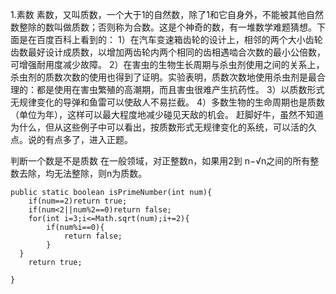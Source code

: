 1.素数
素数，又叫质数，一个大于1的自然数，除了1和它自身外，不能被其他自然数整除的数叫做质数；否则称为合数。这是个神奇的数，有一堆数学难题猜想。下面是在百度百科上看到的： 
1）在汽车变速箱齿轮的设计上，相邻的两个大小齿轮齿数最好设计成质数，以增加两齿轮内两个相同的齿相遇啮合次数的最小公倍数，可增强耐用度减少故障。 
2）在害虫的生物生长周期与杀虫剂使用之间的关系上，杀虫剂的质数次数的使用也得到了证明。实验表明，质数次数地使用杀虫剂是最合理的：都是使用在害虫繁殖的高潮期，而且害虫很难产生抗药性。 
3）以质数形式无规律变化的导弹和鱼雷可以使敌人不易拦截。 
4）多数生物的生命周期也是质数（单位为年），这样可以最大程度地减少碰见天敌的机会。 
赶脚好牛，虽然不知道为什么，但从这些例子中可以看出，按质数形式无规律变化的系统，可以活的久点。说的有点多了，进入正题。

判断一个数是不是质数
在一般领域，对正整数n，如果用2到 n−√n之间的所有整数去除，均无法整除，则n为质数。

```
public static boolean isPrimeNumber(int num){
    if(num==2)return true;
    if(num<2||num%2==0)return false;
    for(int i=3;i<=Math.sqrt(num);i+=2){
        if(num%i==0){
            return false;
        }
  }
    return true;

}
```
